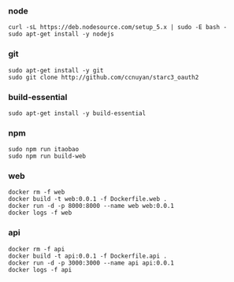 ### node
    curl -sL https://deb.nodesource.com/setup_5.x | sudo -E bash -
    sudo apt-get install -y nodejs
### git
    sudo apt-get install -y git
    sudo git clone http://github.com/ccnuyan/starc3_oauth2
### build-essential
    sudo apt-get install -y build-essential
### npm
    sudo npm run itaobao
    sudo npm run build-web
### web
    docker rm -f web
    docker build -t web:0.0.1 -f Dockerfile.web .
    docker run -d -p 8000:8000 --name web web:0.0.1
    docker logs -f web
### api
    docker rm -f api
    docker build -t api:0.0.1 -f Dockerfile.api .
    docker run -d -p 3000:3000 --name api api:0.0.1
    docker logs -f api

